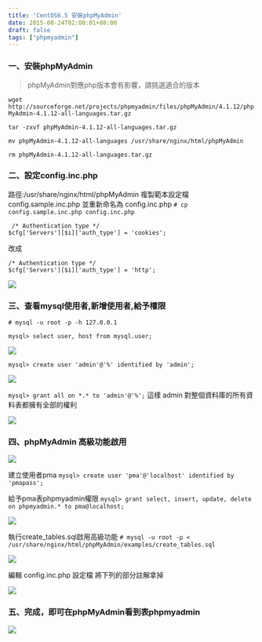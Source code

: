 ```yaml
---
title: 'CentOS6.5 安裝phpMyAdmin'
date: 2015-08-24T02:00:01+08:00
draft: false
tags: ["phpmyadmin"]
---
```

### 一、安裝phpMyAdmin
>phpMyAdmin對應php版本會有影響，請挑選適合的版本

`wget http://sourceforge.net/projects/phpmyadmin/files/phpMyAdmin/4.1.12/phpMyAdmin-4.1.12-all-languages.tar.gz`

`tar -zxvf phpMyAdmin-4.1.12-all-languages.tar.gz`

`mv phpMyAdmin-4.1.12-all-languages /usr/share/nginx/html/phpMyAdmin`

`rm phpMyAdmin-4.1.12-all-languages.tar.gz`

### 二、設定config.inc.php
路徑:/usr/share/nginx/html/phpMyAdmin
複製範本設定檔 config.sample.inc.php 並重新命名為 config.inc.php
`# cp config.sample.inc.php config.inc.php`

```
 /* Authentication type */
$cfg['Servers'][$i]['auth_type'] = 'cookies';
```
改成
```
/* Authentication type */
$cfg['Servers'][$i]['auth_type'] = 'http';
```

<img desc="" src="//fblog.loopbai.com/images/201508/A01-01.png">

### 三、查看mysql使用者,新增使用者,給予權限

`# mysql -u root -p -h 127.0.0.1`

`mysql> select user, host from mysql.user;`

<img desc="" src="//fblog.loopbai.com/images/201508/A01-02.png">

`mysql> create user 'admin'@'%' identified by 'admin';`

<img desc="" src="//fblog.loopbai.com/images/201508/A01-03.png">

`mysql> grant all on *.* to 'admin'@'%';`
這樣 admin 對整個資料庫的所有資料表都擁有全部的權利

<img desc="" src="//fblog.loopbai.com/images/201508/A01-04.png">

### 四、phpMyAdmin 高級功能啟用

<img desc="" src="//fblog.loopbai.com/images/201508/A01-05.png">

建立使用者pma
`mysql> create user 'pma'@'localhost' identified by 'pmapass';`

給予pma表phpmyadmin權限
`mysql> grant select, insert, update, delete on phpmyadmin.* to pma@localhost;`

<img desc="" src="//fblog.loopbai.com/images/201508/A01-06.png">

執行create_tables.sql啟用高級功能
`# mysql -u root -p < /usr/share/nginx/html/phpMyAdmin/examples/create_tables.sql`

<img desc="" src="//fblog.loopbai.com/images/201508/A01-07.png">

編輯 config.inc.php 設定檔
將下列的部分註解拿掉

<img desc="" src="//fblog.loopbai.com/images/201508/A01-08.png">

### 五、完成，即可在phpMyAdmin看到表phpmyadmin

<img desc="" src="//fblog.loopbai.com/images/201508/A01-09.png">
